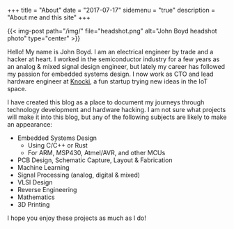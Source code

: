 +++
title = "About"
date = "2017-07-17"
sidemenu = "true"
description = "About me and this site"
+++

{{< img-post 
    path="/img/"
    file="headshot.png"
    alt="John Boyd headshot photo"
    type="center" >}}

Hello! My name is John Boyd. I am an electrical engineer by trade and a hacker at heart. I worked in the semiconductor industry for a few years as an analog & mixed signal design engineer, but lately my career has followed my passion for embedded systems design. I now work as CTO and lead hardware engineer at <a href="https://www.knocki.com/" target="_blank">Knocki</a>, a fun startup trying new ideas in the IoT space.

I have created this blog as a place to document my journeys through technology development and hardware hacking. I am not sure what projects will make it into this blog, but any of the following subjects are likely to make an appearance:

* Embedded Systems Design
  * Using C/C++ or Rust
  * For ARM, MSP430, Atmel/AVR, and other MCUs
* PCB Design, Schematic Capture, Layout & Fabrication
* Machine Learning
* Signal Processing (analog, digital & mixed)
* VLSI Design
* Reverse Engineering
* Mathematics
* 3D Printing

I hope you enjoy these projects as much as I do!
